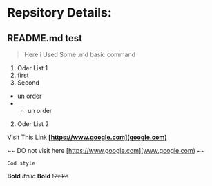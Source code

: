 # Repsitory Details:
## README.md test

> Here i Used Some .md basic command

1. Oder List 1
 1. first
 2. Second
* un order
* * un order
2. Oder List 2

Visit This Link **[https://www.google.com](google.com)**

~~ DO not visit here [https://www.google.com](www.google.com) ~~

` Cod style `

__Bold__
*italic*
**Bold**
~~Strike~~
